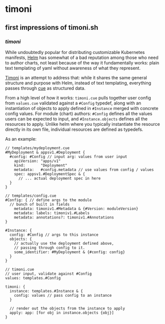 # timoni

## first impressions of timoni.sh

### _timoni_

While undoubtedly popular for distributing customizable Kubernetes manifests,
[Helm](https://helm.sh/) has somewhat of a bad reputation among those who need to author charts,
not least because of the way it fundamentally works: 
plain text templating of yaml
without awareness of what they represent.

[Timoni](https://timoni.sh/) is an attempt to address that:
while it shares the same general structure and purpose with Helm,
instead of text templating,
everything passes through [cue](https://cuelang.org/)
as structured data.

From a high level of how it works:
`timoni.cue` pulls together user config from `values.cue` validated against a `#Config` typedef,
along with an instantiation of objects to apply defined in `#Instance` merged with concrete config values.
For module (chart) authors: 
`#Config` defines all the values users can be expected to input,
and `#Instance.objects` defines all the resources to apply.
Unlike helm where you typically instantiate the resource directly in its own file,
individual resources are defined as typedefs.

As an example:

```cue
// templates/mydeployment.cue
#MyDeployment & appsv1.#Deployment {
  #config: #Config // input arg: values from user input
	apiVersion: "apps/v1"
	kind:       "Deployment"
	metadata:   #config.metadata // use values from config / values
	spec: appsv1.#DeploymentSpec & {
	  // ... actual deployment spec in here
  }
}

// templates/config.cue
#Config: { // define args to the module
  // bunch of built in fields
	metadata: timoniv1.#Metadata & {#Version: moduleVersion}
	metadata: labels: timoniv1.#Labels
	metadata: annotations?: timoniv1.#Annotations
}

#Instance: {
  config: #Config // args to this instance
  objects: {
    // actually use the deployment defined above,
    // passing through config to it.
    some_identifier: #MyDeployment & {#config: config}
  }
}

// timoni.cue
// user input, validate against #Config
values: templates.#Config

timoni: {
  instance: templates.#Instance & {
    config: values // pass config to an instance
  }

  // render out the objects from the instance to apply
  apply: app: [for obj in instance.objects {obj}] 
}
```


